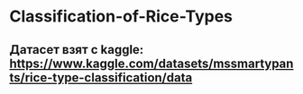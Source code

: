 # Classification-of-Rice-Types

## Датасет взят с kaggle: https://www.kaggle.com/datasets/mssmartypants/rice-type-classification/data  
